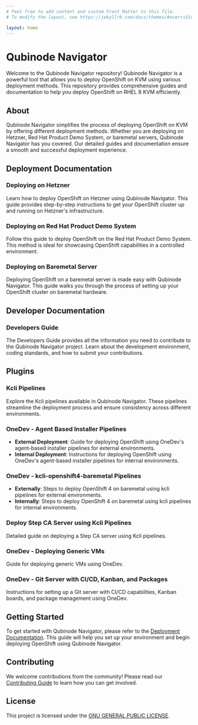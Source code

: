 ```yaml
---
# Feel free to add content and custom Front Matter to this file.
# To modify the layout, see https://jekyllrb.com/docs/themes/#overriding-theme-defaults

layout: home
---
```


# Qubinode Navigator

Welcome to the Qubinode Navigator repository! Qubinode Navigator is a powerful tool that allows you to deploy OpenShift on KVM using various deployment methods. This repository provides comprehensive guides and documentation to help you deploy OpenShift on RHEL 8 KVM efficiently.

## About

Qubinode Navigator simplifies the process of deploying OpenShift on KVM by offering different deployment methods. Whether you are deploying on Hetzner, Red Hat Product Demo System, or baremetal servers, Qubinode Navigator has you covered. Our detailed guides and documentation ensure a smooth and successful deployment experience.

## Deployment Documentation

### Deploying on Hetzner
Learn how to deploy OpenShift on Hetzner using Qubinode Navigator. This guide provides step-by-step instructions to get your OpenShift cluster up and running on Hetzner's infrastructure.

### Deploying on Red Hat Product Demo System
Follow this guide to deploy OpenShift on the Red Hat Product Demo System. This method is ideal for showcasing OpenShift capabilities in a controlled environment.

### Deploying on Baremetal Server
Deploying OpenShift on a baremetal server is made easy with Qubinode Navigator. This guide walks you through the process of setting up your OpenShift cluster on baremetal hardware.

## Developer Documentation

### Developers Guide
The Developers Guide provides all the information you need to contribute to the Qubinode Navigator project. Learn about the development environment, coding standards, and how to submit your contributions.

## Plugins

### Kcli Pipelines
Explore the Kcli pipelines available in Qubinode Navigator. These pipelines streamline the deployment process and ensure consistency across different environments.

### OneDev - Agent Based Installer Pipelines
- **External Deployment**: Guide for deploying OpenShift using OneDev's agent-based installer pipelines for external environments.
- **Internal Deployment**: Instructions for deploying OpenShift using OneDev's agent-based installer pipelines for internal environments.

### OneDev - kcli-openshift4-baremetal Pipelines
- **Externally**: Steps to deploy OpenShift 4 on baremetal using kcli pipelines for external environments.
- **Internally**: Steps to deploy OpenShift 4 on baremetal using kcli pipelines for internal environments.

### Deploy Step CA Server using Kcli Pipelines
Detailed guide on deploying a Step CA server using Kcli pipelines.

### OneDev - Deploying Generic VMs
Guide for deploying generic VMs using OneDev.

### OneDev - Git Server with CI/CD, Kanban, and Packages
Instructions for setting up a Git server with CI/CD capabilities, Kanban boards, and package management using OneDev.

## Getting Started

To get started with Qubinode Navigator, please refer to the [Deployment Documentation](https://tosin2013.github.io/qubinode_navigator/deployments/). This guide will help you set up your environment and begin deploying OpenShift using Qubinode Navigator.

## Contributing

We welcome contributions from the community! Please read our [Contributing Guide](https://tosin2013.github.io/qubinode_navigator/development/developers_guide.html) to learn how you can get involved.

## License

This project is licensed under the [GNU GENERAL PUBLIC LICENSE](https://github.com/tosin2013/qubinode_navigator/blob/main/LICENSE).

